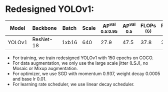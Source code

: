 # Redesigned YOLOv1:

| Model  |  Backbone  | Batch | Scale | AP<sup>val<br>0.5:0.95 | AP<sup>val<br>0.5 | FLOPs<br><sup>(G) | Params<br><sup>(M) | Weight |
|--------|------------|-------|-------|------------------------|-------------------|-------------------|--------------------|--------|
| YOLOv1 | ResNet-18  | 1xb16 |  640  |        27.9            |       47.5        |   37.8            |   21.3             | [ckpt](https://github.com/yjh0410/RT-ODLab/releases/download/yolo_tutorial_ckpt/yolov1_coco.pth) |

- For training, we train redesigned YOLOv1 with 150 epochs on COCO.
- For data augmentation, we only use the large scale jitter (LSJ), no Mosaic or Mixup augmentation.
- For optimizer, we use SGD with momentum 0.937, weight decay 0.0005 and base lr 0.01.
- For learning rate scheduler, we use linear decay scheduler.
